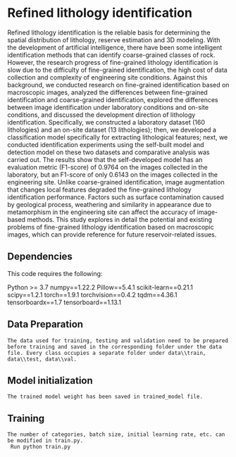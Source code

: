 # Refined lithology identification

Refined lithology identification is the reliable basis for determining the spatial distribution of lithology, reserve estimation and 3D modeling. With the development of artificial intelligence, there have been some intelligent identification methods that can identify coarse-grained classes of rock. However, the research progress of fine-grained lithology identification is slow due to the difficulty of fine-grained identification, the high cost of data collection and complexity of engineering site conditions. Against this background, we conducted research on fine-grained identification based on macroscopic images, analyzed the differences between fine-grained identification and coarse-grained identification, explored the differences between image identification under laboratory conditions and on-site conditions, and discussed the development direction of lithology identification. Specifically, we constructed a laboratory dataset (160 lithologies) and an on-site dataset (13 lithologies); then, we developed a classification model specifically for extracting lithological features; next, we conducted identification experiments using the self-built model and detection model on these two datasets and comparative analysis was carried out. The results show that the self-developed model has an evaluation metric (F1-score) of 0.9764 on the images collected in the laboratory, but an F1-score of only 0.6143 on the images collected in the engineering site. Unlike coarse-grained identification, image augmentation that changes local features degraded the fine-grained lithology identification performance. Factors such as surface contamination caused by geological process, weathering and similarity in appearance due to metamorphism in the engineering site can affect the accuracy of image-based methods. This study explores in detail the potential and existing problems of fine-grained lithology identification based on macroscopic images, which can provide reference for future reservoir-related issues.

## Dependencies

This code requires the following:

Python >= 3.7
numpy==1.22.2
Pillow==5.4.1
scikit-learn==0.21.1
scipy==1.2.1
torch==1.9.1
torchvision==0.4.2
tqdm==4.36.1
tensorboardx==1.7
tensorboard==1.13.1

## Data Preparation
    The data used for training, testing and validation need to be prepared before training and saved in the corresponding folder under the data file. Every class occupies a separate folder under data\\train, data\\test, data\\val.
## Model initialization
    The trained model weight has been saved in trained_model file. 
## Training
    The number of categories, batch size, initial learning rate, etc. can be modified in train.py.
     Run python train.py
